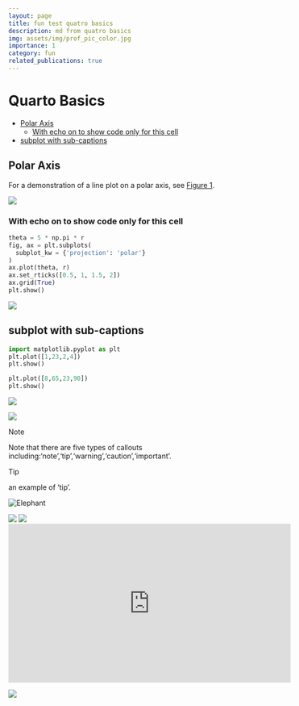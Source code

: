 ```yaml
---
layout: page
title: fun test quatro basics
description: md from quatro basics
img: assets/img/prof_pic_color.jpg
importance: 1
category: fun
related_publications: true
---
```


# Quarto Basics


- [Polar Axis](#polar-axis)
  - [With echo on to show code only for this
    cell](#with-echo-on-to-show-code-only-for-this-cell)
- [subplot with sub-captions](#subplot-with-sub-captions)

## Polar Axis

For a demonstration of a line plot on a polar axis, see
<a href="#fig-polar" class="quarto-xref">Figure 1</a>.

![](/assets/img/quatro/fig-polar-output-1.png)

### With echo on to show code only for this cell

``` python
theta = 5 * np.pi * r
fig, ax = plt.subplots(
  subplot_kw = {'projection': 'polar'} 
)
ax.plot(theta, r)
ax.set_rticks([0.5, 1, 1.5, 2])
ax.grid(True)
plt.show()
```

![](/assets/img/quatro/cell-3-output-1.png)

## subplot with sub-captions

``` python
import matplotlib.pyplot as plt
plt.plot([1,23,2,4])
plt.show()

plt.plot([8,65,23,90])
plt.show()
```

<div class="cell-output cell-output-display column-page">

<img
src="/assets/img/quatro/fig-gapminder-output-1.png"
data-ref-parent="fig-gapminder" />

</div>

<div class="cell-output cell-output-display column-page">

<img
src="/assets/img/quatro/fig-gapminder-output-2.png"
data-ref-parent="fig-gapminder" />

</div>

> [!NOTE]
>
> Note that there are five types of callouts
> including:‘note’,‘tip’,‘warning’,‘caution’,‘important’.

> [!TIP]
>
> an example of ‘tip’.

![Elephant](/assets/img/prof_pic_color.jpg)

<img src="/assets/img/prof_pic2.jpg" data-ref-parent="fig-me" />

<img src="/assets/img/prof_pic_color.jpg" data-ref-parent="fig-me" />
<iframe width="560" height="315" src="https://www.youtube.com/embed/afql9dbjcq0?si=v3vZUdE_b1wHGk6V" title="YouTube video player" frameborder="0" allow="accelerometer; autoplay; clipboard-write; encrypted-media; gyroscope; picture-in-picture; web-share" referrerpolicy="strict-origin-when-cross-origin" allowfullscreen>
</iframe>

[![](/assets/img/prof_pic_color.jpg)](https://en.wikipedia.org/wiki/Elephant)

